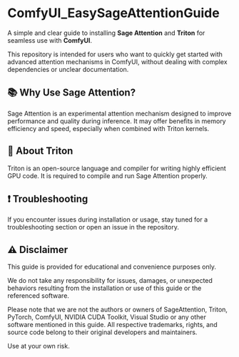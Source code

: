 # ComfyUI_EasySageAttentionGuide

A simple and clear guide to installing **Sage Attention** and **Triton** for seamless use with **ComfyUI**.

This repository is intended for users who want to quickly get started with advanced attention mechanisms in ComfyUI, without dealing with complex dependencies or unclear documentation.

## 📚 Why Use Sage Attention?

Sage Attention is an experimental attention mechanism designed to improve performance and quality during inference. It may offer benefits in memory efficiency and speed, especially when combined with Triton kernels.

## 🧠 About Triton

Triton is an open-source language and compiler for writing highly efficient GPU code. It is required to compile and run Sage Attention properly.

## ❗ Troubleshooting

If you encounter issues during installation or usage, stay tuned for a troubleshooting section or open an issue in the repository.

## ⚠️ Disclaimer

This guide is provided for educational and convenience purposes only.

We do not take any responsibility for issues, damages, or unexpected behaviors resulting from the installation or use of this guide or the referenced software.

Please note that we are not the authors or owners of SageAttention, Triton, PyTorch, ComfyUI, NVIDIA CUDA Toolkit, Visual Studio or any other software mentioned in this guide. All respective trademarks, rights, and source code belong to their original developers and maintainers.

Use at your own risk.
